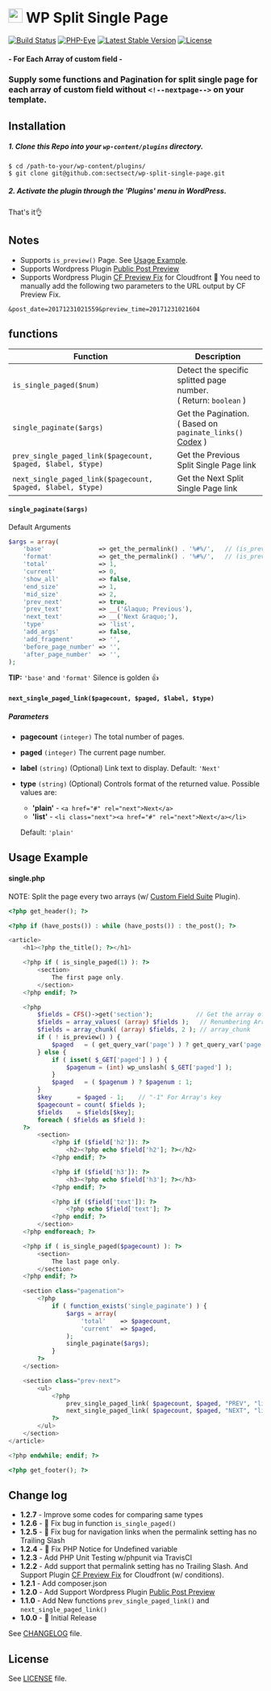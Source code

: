 # <img src="https://github-sect.s3-ap-northeast-1.amazonaws.com/logo.svg" width="28" height="auto"> WP Split Single Page
[![Build Status](https://travis-ci.org/sectsect/wp-split-single-page.svg?branch=master)](https://travis-ci.org/sectsect/wp-split-single-page) [![PHP-Eye](https://php-eye.com/badge/sectsect/wp-split-single-page/tested.svg?style=flat)](https://php-eye.com/package/sectsect/wp-split-single-page) [![Latest Stable Version](https://poser.pugx.org/sectsect/wp-split-single-page/v/stable)](https://packagist.org/packages/sectsect/wp-split-single-page) [![License](https://poser.pugx.org/sectsect/wp-split-single-page/license)](https://packagist.org/packages/sectsect/wp-split-single-page)
#### \- For Each Array of custom field -

### Supply some functions and Pagination for split single page for each array of custom field without `<!--nextpage-->` on your template.

## Installation

##### 1. Clone this Repo into your `wp-content/plugins` directory.
```
$ cd /path-to-your/wp-content/plugins/
$ git clone git@github.com:sectsect/wp-split-single-page.git
```
##### 2. Activate the plugin through the 'Plugins' menu in WordPress.<br>
 That's it:ok_hand:

## Notes

- Supports `is_preview()` Page. See [Usage Example](#usage-example).
- Supports Wordpress Plugin [Public Post Preview](https://github.com/ocean90/public-post-preview)
- Supports Wordpress Plugin [CF Preview Fix](https://wordpress.org/plugins/cf-preview-fix/) for Cloudfront
:memo: You need to manually add the following two parameters to the URL output by CF Preview Fix.
```
&post_date=20171231021559&preview_time=20171231021604
```

## functions

| Function | Description |
| ------ | ----------- |
| `is_single_paged($num)`  | Detect the specific splitted page number. <br>( Return: `boolean` ) |
| `single_paginate($args)` | Get the Pagination. <br>( Based on `paginate_links()` [Codex](https://codex.wordpress.org/Function_Reference/paginate_links) ) |
| `prev_single_paged_link($pagecount, $paged, $label, $type)` | Get the Previous Split Single Page link |
| `next_single_paged_link($pagecount, $paged, $label, $type)` | Get the Next Split Single Page link |

#### `single_paginate($args)`
Default Arguments
``` php
$args = array(
    'base'               => get_the_permalink() . '%#%/',	// (is_preview()) get_the_permalink() . '&paged=%#%'
    'format'             => get_the_permalink() . '%#%/',	// (is_preview()) get_the_permalink() . '&paged=%#%'
    'total'              => 1,
    'current'            => 0,
    'show_all'           => false,
    'end_size'           => 1,
    'mid_size'           => 2,
    'prev_next'          => true,
    'prev_text'          => __('&laquo; Previous'),
    'next_text'          => __('Next &raquo;'),
    'type'               => 'list',
    'add_args'           => false,
    'add_fragment'       => '',
    'before_page_number' => '',
    'after_page_number'  => '',
);
```
**TIP:** `'base'` and `'format'` Silence is golden 👍

#### `next_single_paged_link($pagecount, $paged, $label, $type)`
##### Parameters

* **pagecount**
`(integer)` The total number of pages.

* **paged**
`(integer)` The current page number.

* **label**
`(string)` (Optional) Link text to display.
Default: `'Next'`

* **type**
`(string)` (Optional) Controls format of the returned value.
Possible values are:
   - **'plain'** - `<a href="#" rel="next">Next</a>`
   - **'list'** - `<li class="next"><a href="#" rel="next">Next</a></li>`

   Default: `'plain'`

## Usage Example

#### single.php
NOTE: Split the page every two arrays (w/ [Custom Field Suite](https://wordpress.org/plugins/custom-field-suite/) Plugin).
``` php
<?php get_header(); ?>

<?php if (have_posts()) : while (have_posts()) : the_post(); ?>

<article>
    <h1><?php the_title(); ?></h1>

    <?php if ( is_single_paged(1) ): ?>
        <section>
            The first page only.
        </section>
    <?php endif; ?>

    <?php
        $fields = CFS()->get('section');            // Get the array of Loop-field
        $fields = array_values( (array) $fields );   // Renumbering Array Keys
        $fields = array_chunk( (array) $fields, 2 ); // array_chunk
        if ( ! is_preview() ) {
            $paged   = ( get_query_var('page') ) ? get_query_var('page') : 1;
        } else {
            if ( isset( $_GET['paged'] ) ) {
                $pagenum = (int) wp_unslash( $_GET['paged'] );
            }
            $paged   = ( $pagenum ) ? $pagenum : 1;
        }
        $key       = $paged - 1;    // "-1" For Array's key
        $pagecount = count( $fields );
        $fields    = $fields[$key];
        foreach ( $fields as $field ):
    ?>
        <section>
            <?php if ($field['h2']): ?>
                <h2><?php echo $field['h2']; ?></h2>
            <?php endif; ?>

            <?php if ($field['h3']): ?>
                <h3><?php echo $field['h3']; ?></h3>
            <?php endif; ?>

            <?php if ($field['text']): ?>
                <?php echo $field['text']; ?>
            <?php endif; ?>
        </section>
    <?php endforeach; ?>

    <?php if ( is_single_paged($pagecount) ): ?>
        <section>
            The last page only.
        </section>
    <?php endif; ?>

    <section class="pagenation">
        <?php
            if ( function_exists('single_paginate') ) {
                $args = array(
                    'total'    => $pagecount,
                    'current'  => $paged,
                );
                single_paginate($args);
            }
        ?>
    </section>

    <section class="prev-next">
        <ul>
            <?php
                prev_single_paged_link( $pagecount, $paged, "PREV", "list" );
                next_single_paged_link( $pagecount, $paged, "NEXT", "list" );
            ?>
        </ul>
    </section>
</article>

<?php endwhile; endif; ?>

<?php get_footer(); ?>
```

## Change log
 * **1.2.7** - Improve some codes for comparing same types
 * **1.2.6** - :bug: Fix bug in function `is_single_paged()`
 * **1.2.5** - :bug: Fix bug for navigation links when the permalink setting has no Trailing Slash
 * **1.2.4** - :bug: Fix PHP Notice for Undefined variable
 * **1.2.3** - Add PHP Unit Testing w/phpunit via TravisCI
 * **1.2.2** - Add support that permalink setting has no Trailing Slash. And Support Plugin [CF Preview Fix](https://wordpress.org/plugins/cf-preview-fix/) for Cloudfront (w/ conditions).
 * **1.2.1** - Add composer.json
 * **1.2.0** - Add Support Wordpress Plugin [Public Post Preview](https://github.com/ocean90/public-post-preview)
 * **1.1.0** - Add New functions `prev_single_paged_link()` and `next_single_paged_link()`
 * **1.0.0** - :tada: Initial Release

  See [CHANGELOG](https://github.com/sectsect/wp-split-single-page/blob/master/CHANGELOG.md) file.

## License
See [LICENSE](https://github.com/sectsect/wp-split-single-page/blob/master/LICENSE) file.
